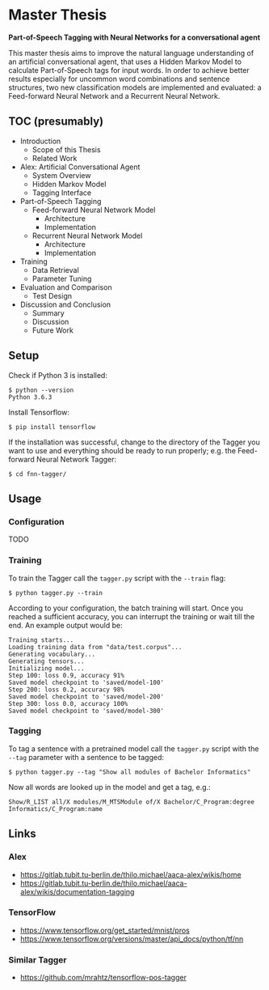 # Master Thesis
**Part-of-Speech Tagging with Neural Networks for a conversational agent**

This master thesis aims to improve the natural language understanding of an artificial conversational agent, that uses a Hidden Markov Model to calculate Part-of-Speech tags for input words. In order to achieve better results especially for uncommon word combinations and sentence structures, two new classification models are implemented and evaluated: a Feed-forward Neural Network and a Recurrent Neural Network.

## TOC (presumably)
- Introduction
	- Scope of this Thesis
	- Related Work
- Alex: Artificial Conversational Agent
	- System Overview
	- Hidden Markov Model
	- Tagging Interface
- Part-of-Speech Tagging
	- Feed-forward Neural Network Model
		- Architecture
		- Implementation
	- Recurrent Neural Network Model
		- Architecture
		- Implementation
- Training
	- Data Retrieval
	- Parameter Tuning
- Evaluation and Comparison
	- Test Design
- Discussion and Conclusion
	- Summary
	- Discussion
	- Future Work

## Setup
Check if Python 3 is installed:

    $ python --version
    Python 3.6.3

Install Tensorflow:

	$ pip install tensorflow

If the installation was successful, change to the directory of the Tagger you want to use and everything should be ready to run properly; e.g. the Feed-forward Neural Network Tagger:

	$ cd fnn-tagger/

## Usage
### Configuration
TODO

### Training
To train the Tagger call the `tagger.py` script with the `--train` flag:

	$ python tagger.py --train

According to your configuration, the batch training will start. Once you reached a sufficient accuracy, you can interrupt the training or wait till the end. An example output would be:

	Training starts...
	Loading training data from "data/test.corpus"...
	Generating vocabulary...
	Generating tensors...
	Initializing model...
	Step 100: loss 0.9, accuracy 91%
	Saved model checkpoint to 'saved/model-100'
	Step 200: loss 0.2, accuracy 98%
	Saved model checkpoint to 'saved/model-200'
	Step 300: loss 0.0, accuracy 100%
	Saved model checkpoint to 'saved/model-300'

### Tagging
To tag a sentence with a pretrained model call the `tagger.py` script with the `--tag` parameter with a sentence to be tagged:

	$ python tagger.py --tag "Show all modules of Bachelor Informatics"

Now all words are looked up in the model and get a tag, e.g.:

	Show/R_LIST all/X modules/M_MTSModule of/X Bachelor/C_Program:degree Informatics/C_Program:name

## Links
### Alex
- https://gitlab.tubit.tu-berlin.de/thilo.michael/aaca-alex/wikis/home
- https://gitlab.tubit.tu-berlin.de/thilo.michael/aaca-alex/wikis/documentation-tagging

### TensorFlow
- https://www.tensorflow.org/get_started/mnist/pros
- https://www.tensorflow.org/versions/master/api_docs/python/tf/nn

### Similar Tagger
- https://github.com/mrahtz/tensorflow-pos-tagger